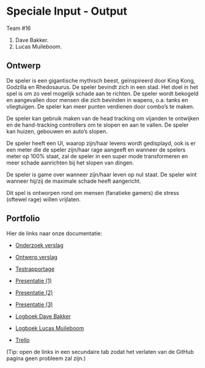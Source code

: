 # Speciale Input - Output

Team #16
1. Dave Bakker.
2. Lucas Muileboom.

## Ontwerp

De speler is een gigantische mythisch beest, geïnspireerd door King Kong, Godzilla en Rhedosaurus.
De speler bevindt zich in een stad. Het doel in het spel is om zo veel mogelijk schade aan te richten. De speler wordt bekogeld en aangevallen door mensen die zich bevinden in wapens, o.a. tanks en vliegtuigen. De speler kan meer punten verdienen door combo’s te maken.

De speler kan gebruik maken van de head tracking om vijanden te ontwijken en de hand-tracking controllers om te slopen en aan te vallen. De speler kan huizen, gebouwen en auto’s slopen.

De speler heeft een UI, waarop zijn/haar levens wordt gedisplayd, ook is er een meter die de speler zijn/haar rage aangeeft en wanneer de spelers meter op 100% staat, zal de speler in een super mode transformeren en meer schade aanrichten bij het slopen van dingen.

De speler is game over wanneer zijn/haar leven op nul staat.
De speler wint wanneer hij/zij de maximale schade heeft aangericht.

Dit spel is ontworpen rond om mensen (fanatieke gamers) die stress (oftewel rage) willen vrijlaten.


## Portfolio
Hier de links naar onze documentatie:

* [Onderzoek verslag](https://drive.google.com/file/d/1kI546m3cRKha6XwuVb_XlXfuNIjXUDGB/view?usp=sharing)
* [Ontwerp verslag](https://drive.google.com/file/d/1W2kcl_CTyUhe-zOrM6CCIGgtK6Q2yZOb/view?usp=sharing)
* [Testrapportage](https://drive.google.com/file/d/1n1AwvAIhf14uDjnhUoYBOasOp-zwDnog/view?usp=sharing)

* [Presentatie (1)](https://docs.google.com/presentation/d/13SDvjZr7BL-u2jC0GK3C3-shu2vzebwQ5L3DoDuDB6Y/edit?usp=sharing)
* [Presentatie (2)](https://docs.google.com/presentation/d/1S52h7vU5pbSjc4MVdpI494bTkGfs2ZJ-V2FD4eBoMwI/edit?usp=sharing)
* [Presentatie (3)](https://docs.google.com/presentation/d/1gN-9qDjpC1_Kyi2xzcAT7e-Ly9MgM4_ecL-elHSnHXY/edit?usp=sharing)

* [Logboek Dave Bakker](https://docs.google.com/spreadsheets/d/1ADUlzbhDDSxK8JQGINdzIm-Rh_wz_pmmVQcEgMS8_G8/edit?usp=sharing)
* [Logboek Lucas Muileboom](https://docs.google.com/spreadsheets/d/1jQcBpCrEyeLHWyfBpI4QbLJH3TwDP6p8EPcgKvCXerE/edit?usp=sharing)

* [Trello](https://trello.com/b/T7uiUk1U/projectgamelab)

(Tip: open de links in een secundaire tab zodat het verlaten van de GitHub pagina geen probleem zal zijn.)
